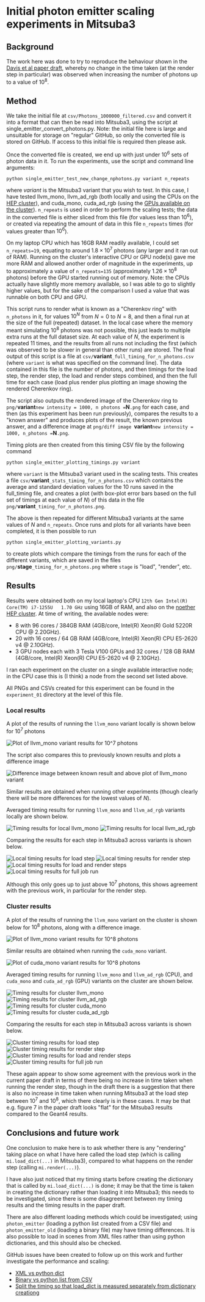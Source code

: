 # Initial photon emitter scaling experiments in Mitsuba3

## Background

The work here was done to try to reproduce the behaviour shown in the [Davis et al paper draft](https://github.com/UoMResearchIT/RTP-215-Photon-Propagation-Issue-Only/blob/development/ReportsAndPapers/Davis_etal_2309.12496v1.pdf), whereby no change in the time taken (at the render step in particular) was observed when increasing the number of photons up to a value of $10^8$.

## Method

We take the initial file at `csv/Photons_1000000_filtered.csv` and convert it into a format that can then be read into Mitsuba3, using the script at single_emitter_convert_photons.py.  Note: the initial file here is large and unsuitable for storage on "regular" GitHub, so only the converted file is stored on GitHub.  If access to this initial file is required then please ask.

Once the converted file is created, we end up with just under $10^6$ sets of photon data in it.  To run the experiments, use the script and command line arguments:

```
python single_emitter_test_new_change_nphotons.py variant n_repeats
```

where $variant$ is the Mitsuba3 variant that you wish to test. In this case, I have tested llvm_mono, llvm_ad_rgb (both locally and using the CPUs on the [HEP cluster](https://manhep.github.io/maf-helpdesk/noether_basic_usage.html)), and cuda_mono, cuda_ad_rgb (using the [GPUs available on the cluster](https://manhep.github.io/maf-helpdesk/noether_faq.html)).  `n_repeats` is used in order to perform the scaling tests; the data in the converted file is either sliced from this file (for values less than $10^6$), or created via repeating the amount of data in this file `n_repeats` times (for values greater than $10^6$).  

On my laptop CPU which has 16GB RAM readily available, I could set `n_repeats=19`, equating to around $1.8 \times 10^7$ photons (any larger and it ran out of RAM).  Running on the cluster's interactive CPU or GPU node(s) gave me more RAM and allowed another order of magnitude in the experiments, up to approximately a value of `n_repeats=135` (approximately $1.26 \times 10^8$ photons) before the GPU started running out of memory.  Note: the CPUs actually have slightly more memory available, so I was able to go to slightly higher values, but for the sake of the comparison I used a value that was runnable on both CPU and GPU.

This script runs to render what is known as a "Cherenkov ring" with `n_photons` in it, for values $10^N$ from $N=0$ to $N=8$, and then a final run at the size of the full (repeated) dataset.  In the local case where the memory meant simulating $10^8$ photons was not possible, this just leads to multiple extra runs at the full dataset size.  At each value of $N$, the experiment is repeated 11 times, and the results from all runs not including the first (which was observed to be slower in general than other runs) are stored.  The final output of this script is a file at `csv/`**variant**`_full_timing_for_n_photons.csv` (where `variant` is what was specified on the command line).  The data contained in this file is the number of photons, and then timings for the load step, the render step, the load and render steps combined, and then the full time for each case (load plus render plus plotting an image showing the rendered Cherenkov ring).

The script also outputs the rendered image of the Cherenkov ring to `png/`**variant**` new intensity = 1000, n photons = `**N**`.png` for each case, and then (as this experiment has been run previously), compares the results to a "known answer" and produces plots of the result, the known previous answer, and a difference image at `png/diff image `**variant**` new intensity = 1000, n_photons = `**N**`.png`.

Timing plots are then created from this timing CSV file by the following command

```
python single_emitter_plotting_timings.py variant
```

where `variant` is the Mitsuba3 variant used in the scaling tests.  This creates a file `csv/`**variant**`_stats_timing_for_n_photons.csv` which contains the average and standard deviation values for the 10 runs saved in the full_timing file, and creates a plot (with box-plot error bars based on the full set of timings at each value of $N$) of this data in the file `png/`**variant**`_timing_for_n_photons.png`.

The above is then repeated for different Mitsuba3 variants at the same values of $N$ and `n_repeats`.  Once runs and plots for all variants have been completed, it is then possible to run

```
python single_emitter_plotting_variants.py
```

to create plots which compare the timings from the runs for each of the different variants, which are saved in the files `png/`**stage**`_timing_for_n_photons.png` where `stage` is "load", "render", etc.

## Results

Results were obtained both on my local laptop's CPU `12th Gen Intel(R) Core(TM) i7-1255U   1.70 GHz` using 16GB of RAM, and also on the [noether HEP cluster](https://manhep.github.io/maf-helpdesk/noether_faq.html).  At time of writing, the available nodes were:

- 8 with 96 cores / 384GB RAM (4GB/core, Intel(R) Xeon(R) Gold 5220R CPU @ 2.20GHz).
- 20 with 16 cores / 64 GB RAM (4GB/core, Intel(R) Xeon(R) CPU E5-2620 v4 @ 2.10GHz).
- 3 GPU nodes each with 3 Tesla V100 GPUs and 32 cores / 128 GB RAM (4GB/core, Intel(R) Xeon(R) CPU E5-2620 v4 @ 2.10GHz).

I ran each experiment on the cluster on a single available interactive node; in the CPU case this is (I think) a node from the second set listed above.

All PNGs and CSVs created for this experiment can be found in the `experiment_01` directory at the level of this file.

### Local results

A plot of the results of running the `llvm_mono` variant locally is shown below for $10^7$ photons

![Plot of llvm_mono variant results for 10^7 photons](experiment_01/png/local_images_png/llvm_mono%20new%20intensity%20=%201000,%20n%20photons%20=%2010000000.png)

The script also compares this to previously known results and plots a difference image

![Difference image between known result and above plot of llvm_mono variant](experiment_01/png/local_images_png/diff%20image%20llvm_mono%20new%20intensity%20=%201000,%20n%20photons%20=%2010000000.png)

Similar results are obtained when running other experiments (though clearly there will be more differences for the lowest values of $N$).

Averaged timing results for running `llvm_mono` and `llvm_ad_rgb` variants locally are shown below.

![Timing results for local llvm_mono](experiment_01/png/local_timing_png/llvm_mono_timing_for_n_photons.png)
![Timing results for local llvm_ad_rgb](experiment_01/png/local_timing_png/llvm_ad_rgb_timing_for_n_photons.png)

Comparing the results for each step in Mitsuba3 across variants is shown below.

![Local timing results for load step](experiment_01/png/local_timing_png/load_timing_for_n_photons.png)
![Local timing results for render step](experiment_01/png/local_timing_png/render_timing_for_n_photons.png)
![Local timing results for load and render steps](experiment_01/png/local_timing_png/load_and_render_timing_for_n_photons.png)
![Local timing results for full job run](experiment_01/png/local_timing_png/full_time_timing_for_n_photons.png)

Although this only goes up to just above $10^7$ photons, this shows agreement with the previous work, in particular for the render step.

### Cluster results

A plot of the results of running the `llvm_mono` variant on the cluster is shown below for $10^8$ photons, along with a difference image.

![Plot of llvm_mono variant results for 10^8 photons](experiment_01/png/cluster_images_png/diff%20image%20llvm_mono%20new%20intensity%20=%201000,%20n%20photons%20=%20100000000.png)

Similar results are obtained when running the `cuda_mono` variant.

![Plot of cuda_mono variant results for 10^8 photons](experiment_01/png/cluster_images_png/diff%20image%20cuda_mono%20new%20intensity%20=%201000,%20n%20photons%20=%20100000000.png)

Averaged timing results for running `llvm_mono` and `llvm_ad_rgb` (CPU), and `cuda_mono` and `cuda_ad_rgb` (GPU) variants on the cluster are shown below.

![Timing results for cluster llvm_mono](experiment_01/png/cluster_timing_png/llvm_mono_timing_for_n_photons.png)
![Timing results for cluster llvm_ad_rgb](experiment_01/png/cluster_timing_png/llvm_ad_rgb_timing_for_n_photons.png)
![Timing results for cluster cuda_mono](experiment_01/png/cluster_timing_png/cuda_mono_timing_for_n_photons.png)
![Timing results for cluster cuda_ad_rgb](experiment_01/png/cluster_timing_png/cuda_ad_rgb_timing_for_n_photons.png)

Comparing the results for each step in Mitsuba3 across variants is shown below.

![Cluster timing results for load step](experiment_01/png/cluster_timing_png/load_timing_for_n_photons.png)
![Cluster timing results for render step](experiment_01/png/cluster_timing_png/render_timing_for_n_photons.png)
![Cluster timing results for load and render steps](experiment_01/png/cluster_timing_png/load_and_render_timing_for_n_photons.png)
![Cluster timing results for full job run](experiment_01/png/cluster_timing_png/full_time_timing_for_n_photons.png)

These again appear to show some agreement with the previous work in the current paper draft in terms of there being no increase in time taken when running the render step, though in the draft there is a suggestion that there is also no increase in time taken when running Mitsuba3 at the load step between $10^7$ and $10^8$, which there clearly is in these cases. It may be that e.g. figure 7 in the paper draft looks "flat" for the Mitsuba3 results compared to the Geant4 results.

## Conclusions and future work

One conclusion to make here is to ask whether there is any "rendering" taking place on what I have here called the load step (which is calling `mi.load_dict(...)` in Mitsuba3), compared to what happens on the render step (calling `mi.render(...)`).  

I have also just noticed that my timing starts before creating the dictionary that is called by `mi.load_dict(...)` is done; it may be that the time is taken in creating the dictionary rather than loading it into Mitsuba3; this needs to be investigated, since there is some disagreement between my timing results and the timing results in the paper draft.

There are also different loading methods which could be investigated; using `photon_emitter` (loading a python list created from a CSV file) and `photon_emitter_old` (loading a binary file) may have timing differences.  It is also possible to load in scenes from XML files rather than using python dictionaries, and this should also be checked.

GitHub issues have been created to follow up on this work and further investigate the performance and scaling:

- [XML vs python dict](https://github.com/UoMResearchIT/mitsuba3-manchester/issues/7)
- [Binary vs python list from CSV](https://github.com/UoMResearchIT/mitsuba3-manchester/issues/8)
- [Split the timing so that load_dict is measured separately from dictionary creationg](https://github.com/UoMResearchIT/mitsuba3-manchester/issues/10)

